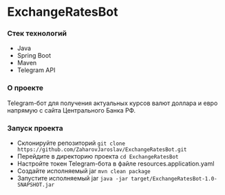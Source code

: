 <h1>ExchangeRatesBot</h1>

### <a name="Стек_технологий">Стек технологий</a>
- Java
- Spring Boot
- Maven
- Telegram API

### <a name="О_проекте">О проекте</a>
  Telegram-бот для получения актуальных курсов валют доллара и евро напрямую с сайта Центрального Банка РФ.

### <a name="Запуск_проекта">Запуск проекта</a>
- Склонируйте репозиторий ```git clone https://github.com/ZaharovJaroslav/ExchangeRatesBot.git```
- Перейдите в директорию проекта ```cd ExchangeRatesBot```
- Настройте токен Telegram-бота в файле resources.application.yaml
- Создайте исполняемый jar ```mvn clean package```
- Запустите исполняемый jar ```java -jar target/ExchangeRatesBot-1.0-SNAPSHOT.jar```

